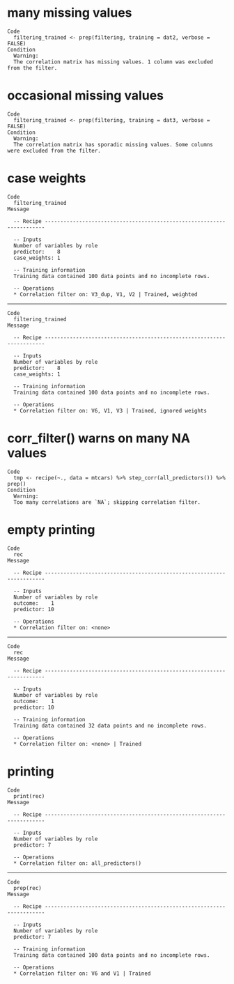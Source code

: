 # many missing values

    Code
      filtering_trained <- prep(filtering, training = dat2, verbose = FALSE)
    Condition
      Warning:
      The correlation matrix has missing values. 1 column was excluded from the filter.

# occasional missing values

    Code
      filtering_trained <- prep(filtering, training = dat3, verbose = FALSE)
    Condition
      Warning:
      The correlation matrix has sporadic missing values. Some columns were excluded from the filter.

# case weights

    Code
      filtering_trained
    Message
      
      -- Recipe ----------------------------------------------------------------------
      
      -- Inputs 
      Number of variables by role
      predictor:    8
      case_weights: 1
      
      -- Training information 
      Training data contained 100 data points and no incomplete rows.
      
      -- Operations 
      * Correlation filter on: V3_dup, V1, V2 | Trained, weighted

---

    Code
      filtering_trained
    Message
      
      -- Recipe ----------------------------------------------------------------------
      
      -- Inputs 
      Number of variables by role
      predictor:    8
      case_weights: 1
      
      -- Training information 
      Training data contained 100 data points and no incomplete rows.
      
      -- Operations 
      * Correlation filter on: V6, V1, V3 | Trained, ignored weights

# corr_filter() warns on many NA values

    Code
      tmp <- recipe(~., data = mtcars) %>% step_corr(all_predictors()) %>% prep()
    Condition
      Warning:
      Too many correlations are `NA`; skipping correlation filter.

# empty printing

    Code
      rec
    Message
      
      -- Recipe ----------------------------------------------------------------------
      
      -- Inputs 
      Number of variables by role
      outcome:    1
      predictor: 10
      
      -- Operations 
      * Correlation filter on: <none>

---

    Code
      rec
    Message
      
      -- Recipe ----------------------------------------------------------------------
      
      -- Inputs 
      Number of variables by role
      outcome:    1
      predictor: 10
      
      -- Training information 
      Training data contained 32 data points and no incomplete rows.
      
      -- Operations 
      * Correlation filter on: <none> | Trained

# printing

    Code
      print(rec)
    Message
      
      -- Recipe ----------------------------------------------------------------------
      
      -- Inputs 
      Number of variables by role
      predictor: 7
      
      -- Operations 
      * Correlation filter on: all_predictors()

---

    Code
      prep(rec)
    Message
      
      -- Recipe ----------------------------------------------------------------------
      
      -- Inputs 
      Number of variables by role
      predictor: 7
      
      -- Training information 
      Training data contained 100 data points and no incomplete rows.
      
      -- Operations 
      * Correlation filter on: V6 and V1 | Trained

